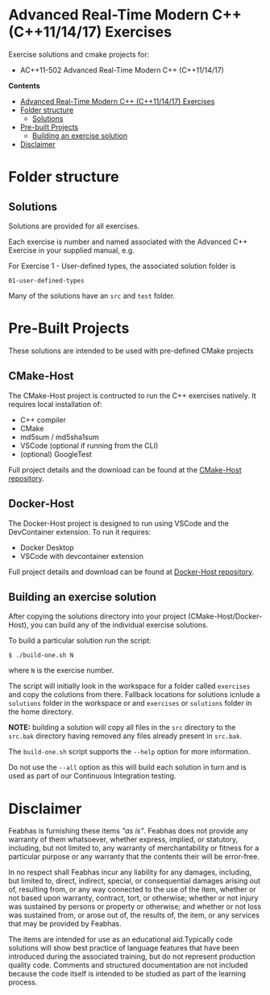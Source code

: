 # Advanced Real-Time Modern C++ (C++11/14/17) Exercises

Exercise solutions and cmake projects for:

   * AC++11-502 Advanced Real-Time Modern C++ (C++11/14/17)

**Contents**
- [Advanced Real-Time Modern C++ (C++11/14/17) Exercises](#advanced-real-time-modern-c-c111417-exercises)
- [Folder structure](#folder-structure)
  - [Solutions](#solutions)
- [Pre-built Projects](#pre-built-projects)
  - [Building an exercise solution](#building-an-exercise-solution)
- [Disclaimer](#disclaimer)

# Folder structure

## Solutions

Solutions are provided for all exercises. 

Each exercise is number and named associated with the Advanced C++ Exercise in your supplied manual, e.g.

For Exercise 1 - User-defined types, the associated solution folder is

   `01-user-defined-types`

Many of the solutions have an `src` and `test` folder.

# Pre-Built Projects

These solutions are intended to be used with pre-defined CMake projects

## CMake-Host

The CMake-Host project is contructed to run the C++ exercises natively. It requires local installation of:
* C++ compiler
* CMake
* md5sum / md5sha1sum
* VSCode (optional if running from the CLI)
* (optional) GoogleTest

Full project details and the download can be found at the [CMake-Host repository](https://github.com/feabhas/cmake-host).

## Docker-Host

The Docker-Host project is designed to run using VSCode and the DevContainer extension.
To run it requires:
* Docker Desktop
* VSCode with devcontainer extension

Full project details and download can be found at [Docker-Host repository](https://github.com/feabhas/docker-host).

## Building an exercise solution

After copying the solutions directory into your project (CMake-Host/Docker-Host), you can build any of the individual exercise solutions.

To build a particular solution run the script:
```
$ ./build-one.sh N 
```
where `N` is the exercise number.

The script will initially look in the workspace for a folder 
called `exercises` and copy the colutions from there. Fallback locations for solutions icnlude a `solutions` folder in the workspace or
and `exercises` or `solutions` folder in the home directory.

**NOTE:** building a solution will copy all files in the `src` directory to 
the `src.bak` directory having removed any files already present in `src.bak`.

The `build-one.sh` script supports the `--help` option for more information.

Do not use the `--all` option as this will build each solution in turn and is used as part of our Continuous Integration testing.

# Disclaimer

Feabhas is furnishing these items *"as is"*. Feabhas does not provide any
warranty of them whatsoever, whether express, implied, or statutory,
including, but not limited to, any warranty of merchantability or fitness
for a particular purpose or any warranty that the contents their will
be error-free.

In no respect shall Feabhas incur any liability for any damages, including,
but limited to, direct, indirect, special, or consequential damages arising
out of, resulting from, or any way connected to the use of the item, whether
or not based upon warranty, contract, tort, or otherwise; whether or not
injury was sustained by persons or property or otherwise; and whether or not
loss was sustained from, or arose out of, the results of, the item, or any
services that may be provided by Feabhas.

The items are intended for use as an educational aid.Typically code solutions 
will show best practice of language features that have been introduced during 
the associated training, but do not represent production quality code. 
Comments and structured documentation are not included because the code 
itself is intended to be studied as part of the learning process.
